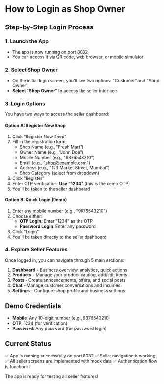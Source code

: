 # How to Login as Shop Owner

## Step-by-Step Login Process

### 1. Launch the App
- The app is now running on port 8082
- You can access it via QR code, web browser, or mobile simulator

### 2. Select Shop Owner
- On the initial login screen, you'll see two options: "Customer" and "Shop Owner"
- **Select "Shop Owner"** to access the seller interface

### 3. Login Options
You have two ways to access the seller dashboard:

#### Option A: Register New Shop
1. Click "Register New Shop" 
2. Fill in the registration form:
   - Shop Name (e.g., "Fresh Mart")
   - Owner Name (e.g., "John Doe") 
   - Mobile Number (e.g., "9876543210")
   - Email (e.g., "shop@example.com")
   - Address (e.g., "123 Market Street, Mumbai")
   - Shop Category (select from dropdown)
3. Click "Register"
4. Enter OTP verification: **Use "1234"** (this is the demo OTP)
5. You'll be taken to the seller dashboard

#### Option B: Quick Login (Demo)
1. Enter any mobile number (e.g., "9876543210")
2. Choose either:
   - **OTP Login**: Enter "1234" as the OTP
   - **Password Login**: Enter any password
3. Click "Login"
4. You'll be taken directly to the seller dashboard

### 4. Explore Seller Features
Once logged in, you can navigate through 5 main sections:

1. **Dashboard** - Business overview, analytics, quick actions
2. **Products** - Manage your product catalog, add/edit items
3. **Posts** - Create announcements, offers, and social posts
4. **Chat** - Manage customer conversations and inquiries
5. **Settings** - Configure shop profile and business settings

## Demo Credentials
- **Mobile**: Any 10-digit number (e.g., 9876543210)
- **OTP**: 1234 (for verification)
- **Password**: Any password (for password login)

## Current Status
✅ App is running successfully on port 8082
✅ Seller navigation is working
✅ All seller screens are implemented with mock data
✅ Authentication flow is functional

The app is ready for testing all seller features!
